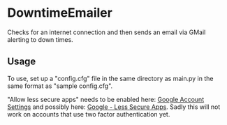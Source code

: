 # DowntimeEmailer
Checks for an internet connection and then sends an email via GMail alerting to down times.

## Usage
To use, set up a "config.cfg" file in the same directory as main.py in the same format as "sample config.cfg".

"Allow less secure apps" needs to be enabled here: [Google Account Settings](https://myaccount.google.com/security?pli=1#connectedapps) and possibly here: [Google - Less Secure Apps](https://myaccount.google.com/lesssecureapps). Sadly this will not work on accounts that use two factor authentication yet.
